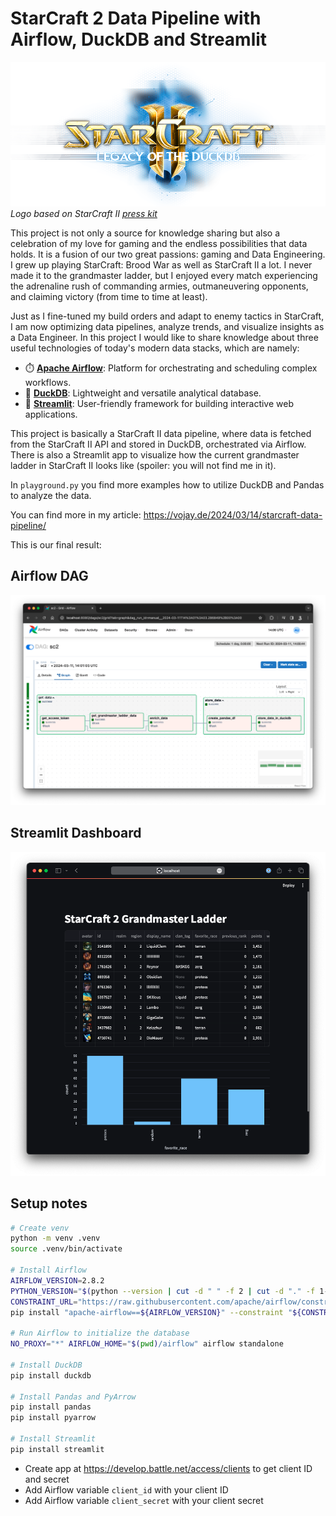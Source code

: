 # StarCraft 2 Data Pipeline with Airflow, DuckDB and Streamlit

![DAG](./doc/starcraft-duckdb.png)
*Logo based on StarCraft II [press kit](https://blizzard.gamespress.com/starcraft)*

This project is not only a source for knowledge sharing but also a celebration of my love for gaming and the
endless possibilities that data holds. It is a fusion of our two great passions: gaming and Data Engineering. I grew up
playing StarCraft: Brood War as well as StarCraft II a lot. I never made it to the grandmaster ladder, but I enjoyed every
match experiencing the adrenaline rush of commanding armies, outmaneuvering opponents, and claiming victory
(from time to time at least).

Just as I fine-tuned my build orders and adapt to enemy tactics in StarCraft, I am now optimizing data pipelines,
analyze trends, and visualize insights as a Data Engineer. In this project I would like to share knowledge about three
useful technologies of today's modern data stacks, which are namely:

* ⏱️ **[Apache Airflow](https://airflow.apache.org/)**: Platform for orchestrating and scheduling complex workflows.
* 🦆 **[DuckDB](https://duckdb.org/)**: Lightweight and versatile analytical database.
* 🚀 **[Streamlit](https://streamlit.io/)**: User-friendly framework for building interactive web applications.

This project is basically a StarCraft II data pipeline, where data is fetched from the StarCraft II API and stored in
DuckDB, orchestrated via Airflow. There is also a Streamlit app to visualize how the current grandmaster ladder
in StarCraft II looks like (spoiler: you will not find me in it).

In `playground.py` you find more examples how to utilize DuckDB and Pandas to analyze the data.

You can find more in my article: https://vojay.de/2024/03/14/starcraft-data-pipeline/

This is our final result:

## Airflow DAG

![DAG](./doc/dag.png)

## Streamlit Dashboard

![Dashboard](./doc/dashboard.png)

## Setup notes

```sh
# Create venv
python -m venv .venv
source .venv/bin/activate

# Install Airflow
AIRFLOW_VERSION=2.8.2
PYTHON_VERSION="$(python --version | cut -d " " -f 2 | cut -d "." -f 1-2)"
CONSTRAINT_URL="https://raw.githubusercontent.com/apache/airflow/constraints-${AIRFLOW_VERSION}/constraints-${PYTHON_VERSION}.txt"
pip install "apache-airflow==${AIRFLOW_VERSION}" --constraint "${CONSTRAINT_URL}"

# Run Airflow to initialize the database
NO_PROXY="*" AIRFLOW_HOME="$(pwd)/airflow" airflow standalone

# Install DuckDB
pip install duckdb

# Install Pandas and PyArrow
pip install pandas
pip install pyarrow

# Install Streamlit
pip install streamlit
```

* Create app at https://develop.battle.net/access/clients to get client ID and secret
* Add Airflow variable `client_id` with your client ID
* Add Airflow variable `client_secret` with your client secret
